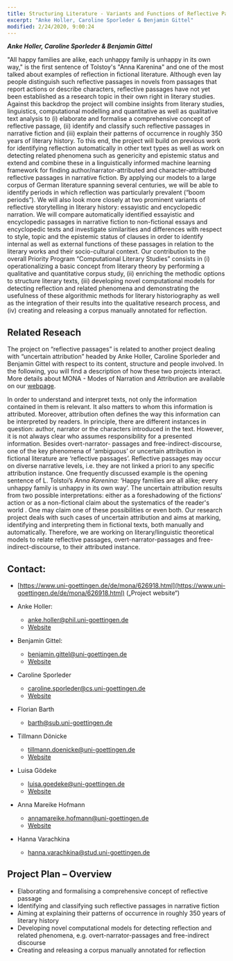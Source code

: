 ```yaml
---
title: Structuring Literature - Variants and Functions of Reflective Passages in Narrative Fiction
excerpt: "Anke Holler, Caroline Sporleder & Benjamin Gittel"
modified: 2/24/2020, 9:00:24
---
```


***Anke Holler, Caroline Sporleder & Benjamin Gittel***

"All happy families are alike, each unhappy family is unhappy in its own way," is the first sentence of Tolstoy's "Anna Karenina" and one of the most talked about examples of reflection in fictional literature. Although even lay people distinguish such reflective passages in novels from passages that report actions or describe characters, reflective passages have not yet been established as a research topic in their own right in literary studies. Against this backdrop the project will combine insights from literary studies, linguistics, computational modelling and quantitative as well as qualitative text analysis to (i) elaborate and formalise a comprehensive concept of reflective passage, (ii) identify and classify such reflective passages in narrative fiction and (iii) explain their patterns of occurrence in roughly 350 years of literary history. To this end, the project will build on previous work for identifying reflection automatically in other text types as well as work on detecting related phenomena such as genericity and epistemic status and extend and combine these in a linguistically informed machine learning framework for finding author/narrator-attributed and character-attributed reflective passages in narrative fiction. By applying our models to a large corpus of German literature spanning several centuries, we will be able to identify periods in which reflection was particularly prevalent (“boom periods”). We will also look more closely at two prominent variants of reflective storytelling in literary history: essayistic and encyclopedic narration. We will compare automatically identified essayistic and encyclopedic passages in narrative fiction to non-fictional essays and encyclopedic texts and investigate similarities and differences with respect to style, topic and the epistemic status of clauses in order to identify internal as well as external functions of these passages in relation to the literary works and their socio-cultural context.   Our contribution to the overall Priority Program “Computational Literary Studies” consists in (i) operationalizing a basic concept from literary theory by performing a qualitative and quantitative corpus study, (ii) enriching the methodic options to structure literary texts,  (iii) developing novel computational models for detecting reflection and related phenomena and demonstrating the usefulness of these algorithmic methods for literary historiography as well as the integration of their results into the qualitative research process, and (iv) creating and releasing a corpus manually annotated for reflection.

## Related Reseach

The project on “reflective passages” is related to another project dealing with “uncertain attribution” headed by Anke Holler, Caroline Sporleder and Benjamin Gittel with respect to its content, structure and people involved. In the following, you will find a description of how these two projects interact. More details about MONA - Modes of Narration and Attribution are available on our [webpage](https://www.uni-goettingen.de/de/mona/626918.html). 

In order to understand and interpret texts, not only the information contained in them is relevant. It also matters to whom this information is attributed. Moreover, attribution often defines the way this information can be interpreted by readers. In principle, there are different instances in question: author, narrator or the characters introduced in the text. However, it is not always clear who assumes responsibility for a presented information. Besides overt-narrator- passages and free-indirect-discourse, one of the key phenomena of ‘ambiguous’ or uncertain attribution in fictional literature are ‘reflective passages’. Reflective passages may occur on diverse narrative levels, i.e. they are not linked a priori to any specific attribution instance. One frequently discussed example is the opening sentence of L. Tolstoi’s *Anna Karenina*: ‘Happy families are all alike; every unhappy family is unhappy in its own way’. The uncertain attribution results from two possible interpretations: either as a foreshadowing of the fictions‘ action or as a non-fictional claim about the systematics of the reader's world . One may claim one of these possibilities or even both. Our research project deals with such cases of uncertain attribution and aims at marking, identifying and interpreting them in fictional texts, both manually and automatically. Therefore, we are working on literary/linguistic theoretical models to relate reflective passages, overt-narrator-passages and free-indirect-discourse, to their attributed instance.

## Contact:
- [https://www.uni-goettingen.de/de/mona/626918.html](https://www.uni-goettingen.de/de/mona/626918.html) („Project website“)

- Anke Holler:
  - anke.holler@phil.uni-goettingen.de
  - [Website](https://www.uni-goettingen.de/de/67028.html)
- Benjamin Gittel:
  - benjamin.gittel@uni-goettingen.de
  - [Website](https://www.uni-goettingen.de/de/582293.html)
- Caroline Sporleder
  - caroline.sporleder@cs.uni-goettingen.de
  - [Website](https://www.uni-goettingen.de/de/597865.html)
- Florian Barth
  - barth@sub.uni-goettingen.de
- Tillmann Dönicke
  - tillmann.doenicke@uni-goettingen.de
  - [Website](https://www.gcdh.de/en/people/personenseiten/tillmann-doenicke/)
- Luisa Gödeke
  - luisa.goedeke@uni-goettingen.de
  - [Website](https://www.uni-goettingen.de/de/gödeke%2c+luisa%2c+m.a./626618.html)
- Anna Mareike Hofmann
  - annamareike.hofmann@uni-goettingen.de
  - [Website](https://www.uni-goettingen.de/de/hofmann%2c+anna%2c+m.a./626208.html)
- Hanna Varachkina
  - hanna.varachkina@stud.uni-goettingen.de

## Project Plan – Overview
- Elaborating and formalising a comprehensive concept of reflective passage
- Identifying and classifying such reflective passages in narrative fiction 
- Aiming at explaining their patterns of occurrence in roughly 350 years of literary history
- Developing novel computational models for detecting reflection and related phenomena, e.g. overt-narrator-passages and free-indirect discourse 
- Creating and releasing a corpus manually annotated for reflection

